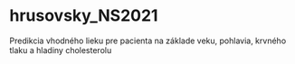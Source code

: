 # hrusovsky_NS2021
Predikcia vhodného lieku pre pacienta na základe veku, pohlavia, krvného tlaku a hladiny cholesterolu
